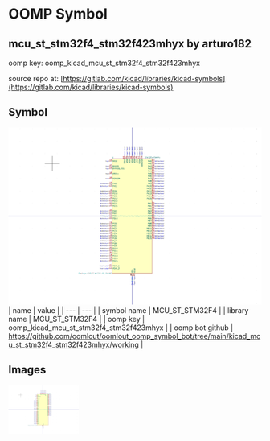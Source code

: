 # OOMP Symbol  
## mcu_st_stm32f4_stm32f423mhyx  by arturo182  
  
oomp key: oomp_kicad_mcu_st_stm32f4_stm32f423mhyx  
  
source repo at: [https://gitlab.com/kicad/libraries/kicad-symbols](https://gitlab.com/kicad/libraries/kicad-symbols)  
## Symbol  
  
[![working.png](working_600.png)](working.png)  
| name | value | 
| --- | --- | 
| symbol name | MCU_ST_STM32F4 | 
| library name | MCU_ST_STM32F4 | 
| oomp key | oomp_kicad_mcu_st_stm32f4_stm32f423mhyx | 
| oomp bot github | https://github.com/oomlout/oomlout_oomp_symbol_bot/tree/main/kicad_mcu_st_stm32f4_stm32f423mhyx/working | 
## Images  
  
[![working.png](working_140.png)](working.png)  
